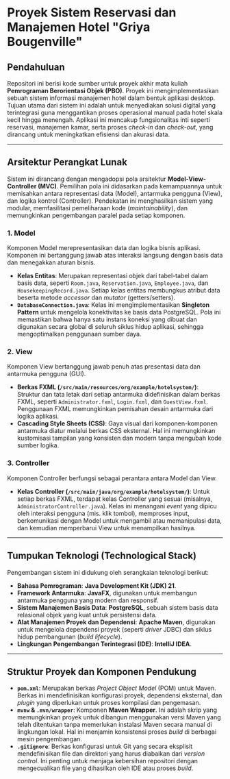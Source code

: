 # Proyek Sistem Reservasi dan Manajemen Hotel "Griya Bougenville"

## Pendahuluan

Repositori ini berisi kode sumber untuk proyek akhir mata kuliah **Pemrograman Berorientasi Objek (PBO)**. Proyek ini mengimplementasikan sebuah sistem informasi manajemen hotel dalam bentuk aplikasi desktop. Tujuan utama dari sistem ini adalah untuk menyediakan solusi digital yang terintegrasi guna menggantikan proses operasional manual pada hotel skala kecil hingga menengah. Aplikasi ini mencakup fungsionalitas inti seperti reservasi, manajemen kamar, serta proses *check-in* dan *check-out*, yang dirancang untuk meningkatkan efisiensi dan akurasi data.

---

## Arsitektur Perangkat Lunak

Sistem ini dirancang dengan mengadopsi pola arsitektur **Model-View-Controller (MVC)**. Pemilihan pola ini didasarkan pada kemampuannya untuk memisahkan antara representasi data (Model), antarmuka pengguna (View), dan logika kontrol (Controller). Pendekatan ini menghasilkan sistem yang modular, memfasilitasi pemeliharaan kode (*maintainability*), dan memungkinkan pengembangan paralel pada setiap komponen.

### 1. Model
Komponen Model merepresentasikan data dan logika bisnis aplikasi. Komponen ini bertanggung jawab atas interaksi langsung dengan basis data dan menegakkan aturan bisnis.
* **Kelas Entitas**: Merupakan representasi objek dari tabel-tabel dalam basis data, seperti `Room.java`, `Reservation.java`, `Employee.java`, dan `HousekeepingRecord.java`. Setiap kelas entitas membungkus atribut data beserta metode *accessor* dan *mutator* (getters/setters).
* **`DatabaseConnection.java`**: Kelas ini mengimplementasikan **Singleton Pattern** untuk mengelola konektivitas ke basis data PostgreSQL. Pola ini memastikan bahwa hanya satu instans koneksi yang dibuat dan digunakan secara global di seluruh siklus hidup aplikasi, sehingga mengoptimalkan penggunaan sumber daya.

### 2. View
Komponen View bertanggung jawab penuh atas presentasi data dan antarmuka pengguna (GUI).
* **Berkas FXML (`/src/main/resources/org/example/hotelsystem/`)**: Struktur dan tata letak dari setiap antarmuka didefinisikan dalam berkas FXML, seperti `Administrator.fxml`, `Login.fxml`, dan `GuestView.fxml`. Penggunaan FXML memungkinkan pemisahan desain antarmuka dari logika aplikasi.
* **Cascading Style Sheets (CSS)**: Gaya visual dari komponen-komponen antarmuka diatur melalui berkas CSS eksternal. Hal ini memungkinkan kustomisasi tampilan yang konsisten dan modern tanpa mengubah kode sumber logika.

### 3. Controller
Komponen Controller berfungsi sebagai perantara antara Model dan View.
* **Kelas Controller (`/src/main/java/org/example/hotelsystem/`)**: Untuk setiap berkas FXML, terdapat kelas Controller yang sesuai (misalnya, `AdministratorController.java`). Kelas ini menangani *event* yang dipicu oleh interaksi pengguna (mis. klik tombol), memproses input, berkomunikasi dengan Model untuk mengambil atau memanipulasi data, dan kemudian memperbarui View untuk menampilkan hasilnya.

---

## Tumpukan Teknologi (Technological Stack)

Pengembangan sistem ini didukung oleh serangkaian teknologi berikut:
* **Bahasa Pemrograman**: **Java Development Kit (JDK) 21**.
* **Framework Antarmuka**: **JavaFX**, digunakan untuk membangun antarmuka pengguna yang modern dan responsif.
* **Sistem Manajemen Basis Data**: **PostgreSQL**, sebuah sistem basis data relasional objek yang kuat untuk persistensi data.
* **Alat Manajemen Proyek dan Dependensi**: **Apache Maven**, digunakan untuk mengelola dependensi proyek (seperti *driver* JDBC) dan siklus hidup pembangunan (*build lifecycle*).
* **Lingkungan Pengembangan Terintegrasi (IDE)**: **IntelliJ IDEA**.

---

## Struktur Proyek dan Komponen Pendukung

* **`pom.xml`**: Merupakan berkas *Project Object Model* (POM) untuk Maven. Berkas ini mendefinisikan konfigurasi proyek, dependensi eksternal, dan *plugin* yang diperlukan untuk proses kompilasi dan pengemasan.
* **`mvnw` & `.mvn/wrapper`**: Komponen **Maven Wrapper**. Ini adalah skrip yang memungkinkan proyek untuk dibangun menggunakan versi Maven yang telah ditentukan tanpa memerlukan instalasi Maven secara manual di lingkungan lokal. Hal ini menjamin konsistensi proses *build* di berbagai mesin pengembangan.
* **`.gitignore`**: Berkas konfigurasi untuk Git yang secara eksplisit mendefinisikan file dan direktori yang harus diabaikan dari *version control*. Ini penting untuk menjaga kebersihan repositori dengan mengecualikan file yang dihasilkan oleh IDE atau proses *build*.
